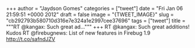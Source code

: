 
+++
author = "Jaydson Gomes"
categories = ["tweet"]
date = "Fri Jan 06 21:59:51 +0000 2012"
draft = false
image = "{TWEET_IMAGE}"
slug = "cb292793b580710d316e7e324a1e2997cee37696"
tags = ["tweet"]
title = """RT @kangax: Such great ad..."""
+++
RT @kangax: Such great additions! Kudos RT @firebugnews: List of new features in Firebug 1.9 http://t.co/safndJZV
